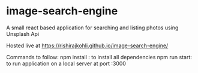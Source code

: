 # image-search-engine
A small react based application for searching and listing photos using Unsplash Api

Hosted live at https://rishirajkohli.github.io/image-search-engine/ 

Commands to follow:
npm install : to install all dependencies
npm run start: to run application on a local server at port :3000
